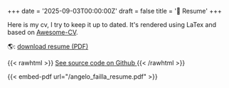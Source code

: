 +++
date = '2025-09-03T00:00:00Z'
draft = false
title = '📝 Resume'
+++

Here is my cv, I try to keep it up to dated.
It's rendered using LaTex and based on [Awesome-CV](https://github.com/posquit0/Awesome-CV).

🌎: [download resume (PDF)](/angelo_failla_resume.pdf)

{{< rawhtml >}}
<a href="https://github.com/pallotron/cv" title="GitHub" target="_blank" rel="noopener noreffer me">
<i class="fab fa-github fa-fw" aria-hidden="true"></i>
See source code on Github
</i>
</a>
{{< /rawhtml >}}

{{< embed-pdf url="/angelo_failla_resume.pdf" >}}
